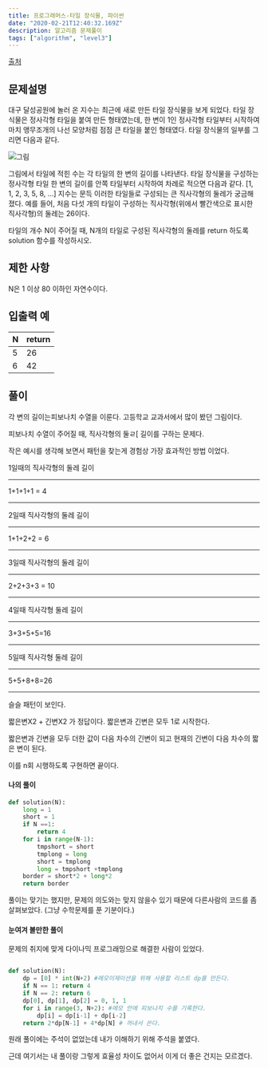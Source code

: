 ```yaml
---
title: 프로그래머스-타일 장식물, 파이썬
date: "2020-02-21T12:40:32.169Z"
description: 알고리즘 문제풀이
tags: ["algorithm", "level3"] 
---
```


[출처](https://programmers.co.kr/learn/courses/30/lessons/43104)

## 문제설명
대구 달성공원에 놀러 온 지수는 최근에 새로 만든 타일 장식물을 보게 되었다. 타일 장식물은 정사각형 타일을 붙여 만든 형태였는데, 한 변이 1인 정사각형 타일부터 시작하여 마치 앵무조개의 나선 모양처럼 점점 큰 타일을 붙인 형태였다. 타일 장식물의 일부를 그리면 다음과 같다.

![그림](https://grepp-programmers.s3.amazonaws.com/files/production/3e31bedd54/fcc48066-e72f-45c8-af03-e4360b58b589.png)

그림에서 타일에 적힌 수는 각 타일의 한 변의 길이를 나타낸다. 타일 장식물을 구성하는 정사각형 타일 한 변의 길이를 안쪽 타일부터 시작하여 차례로 적으면 다음과 같다.
[1, 1, 2, 3, 5, 8, ...]
지수는 문득 이러한 타일들로 구성되는 큰 직사각형의 둘레가 궁금해졌다. 예를 들어, 처음 다섯 개의 타일이 구성하는 직사각형(위에서 빨간색으로 표시한 직사각형)의 둘레는 26이다.

타일의 개수 N이 주어질 때, N개의 타일로 구성된 직사각형의 둘레를 return 하도록 solution 함수를 작성하시오.

## 제한 사항
N은 1 이상 80 이하인 자연수이다.
## 입출력 예
|N|return|
|---|---|
|5|26|
|6|42|


## 풀이

각 변의 길이는피보나치 수열을 이룬다. 고등학교 교과서에서 많이 봤던 그림이다. 

피보나치 수열이 주어질 때, 직사각형의 둘ㄹ[ 길이를 구하는 문제다.

작은 예시를 생각해 보면서 패턴을 찾는게 경험상 가장 효과적인 방법 이었다. 

1일때의 직사각형의 둘레 길이

---
1+1+1+1 = 4

---

2일때 직사각형의 둘레 길이

---
1+1+2+2 = 6

---

3일때 직사각형의 둘레 길이

---
2+2+3+3 = 10

---

4일때 직사각형 둘레 길이

---
3+3+5+5=16

---


5일때 직사각형 둘레 길이

---
5+5+8+8=26

---

슬슬 패턴이 보인다.

짧은변X2 + 긴변X2 가 정답이다. 
짧은변과 긴변은 모두 1로 시작한다. 

짧은변과 긴변을 모두 더한 값이 다음 차수의 긴변이 되고 현재의 긴변이 다음 차수의 짧은 변이 된다. 

이를 n회 시행하도록 구현하면 끝이다. 

#### 나의 풀이

```python
def solution(N):
    long = 1
    short = 1
    if N ==1:
        return 4
    for i in range(N-1):
        tmpshort = short
        tmplong = long
        short = tmplong
        long = tmpshort +tmplong
    border = short*2 + long*2
    return border
```

풀이는 맞기는 했지만, 문제의 의도와는 맞지 않을수 있기 때문에 다른사람의 코드를 좀 살펴보았다. (그냥 수학문제를 푼 기분이다.)



#### 눈여겨 볼만한 풀이 

문제의 취지에 맞게 다이나믹 프로그래밍으로 해결한 사람이 있었다.

```python

def solution(N):
    dp = [0] * int(N+2) #메모이제이션을 위해 사용할 리스트 dp를 만든다. 
    if N == 1: return 4
    if N == 2: return 6
    dp[0], dp[1], dp[2] = 0, 1, 1
    for i in range(3, N+2): #메모 안에 피보나치 수를 기록한다.
        dp[i] = dp[i-1] + dp[i-2]
    return 2*dp[N-1] + 4*dp[N] # 꺼내서 쓴다.

```

원래 풀이에는 주석이 없었는데 내가 이해하기 위해 주석을 붙였다. 

근데 여기서는 내 풀이랑 그렇게 효율성 차이도 없어서 이게 더 좋은 건지는 모르겠다. 


